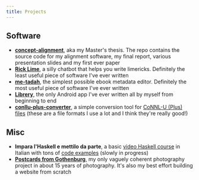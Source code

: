 ```yaml
---
title: Projects
---
```


## Software
- [__concept-alignment__](https://github.com/harisont/concept-alignment), aka my Master's thesis. The repo contains the source code for my alignment software, my final report, various presentation slides and my first ever paper
- [__Rick Lime__](https://github.com/harisont/rick-lime), a silly chatbot that helps you write limericks. Definitely the least useful piece of software I've ever written
- [__me-tadah__](https://github.com/harisont/me-tadah), the simplest possible ebook metadata editor. Definitely the most useful piece of software I've ever written
- [__Librery__](https://github.com/harisont/Librery), the only Android app I've ever written all by myself from beginning to end
- [__conllu-plus-converter__](https://github.com/harisont/conllu-plus-converter), a simple conversion tool for [CoNNL-U (Plus) files](https://universaldependencies.org/format.html) (these are a file formats I use a lot and I think they're really good!)

## Misc
- __Impara l'Haskell e mettilo da parte__, a basic [video Haskell course](https://www.youtube.com/channel/UC6fKcYGimkXYd-N5ryesKqw) in Italian with tons of [code examples](https://github.com/harisont/imparalhaskell) (slowly in progress)
- [__Postcards from Gothenburg__](https://harisont.github.io/postcards-from-gothenburg/), my only vaguely coherent photography project in about 15 years of photography. It's also my best effort building a website from scratch